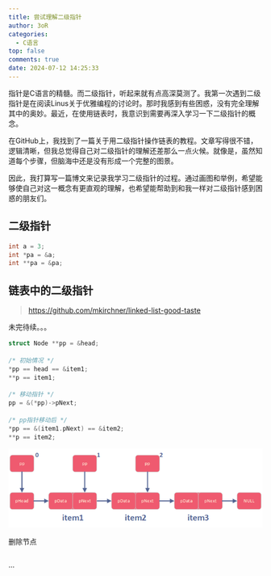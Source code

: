 ```yaml
---
title: 尝试理解二级指针
author: 3oR
categories:
  - C语言
top: false
comments: true
date: 2024-07-12 14:25:33
---
```


指针是C语言的精髓。而二级指针，听起来就有点高深莫测了。我第一次遇到二级指针是在阅读Linus关于优雅编程的讨论时。那时我感到有些困惑，没有完全理解其中的奥妙。最近，在使用链表时，我意识到需要再深入学习一下二级指针的概念。

<!-- more -->



在GitHub上，我找到了一篇关于用二级指针操作链表的教程。文章写得很不错，逻辑清晰，但我总觉得自己对二级指针的理解还差那么一点火候。就像是，虽然知道每个步骤，但脑海中还是没有形成一个完整的图景。

因此，我打算写一篇博文来记录我学习二级指针的过程。通过画图和举例，希望能够使自己对这一概念有更直观的理解，也希望能帮助到和我一样对二级指针感到困惑的朋友们。



## 二级指针

```c
int a = 3;
int *pa = &a;
int **pa = &pa; 
```

## 链表中的二级指针


> https://github.com/mkirchner/linked-list-good-taste



未完待续。。。

```c
struct Node **pp = &head;

/* 初始情况 */
*pp == head == &item1;
**p == item1;

/* 移动指针 */
pp = &(*pp)->pNext;

/* pp指针移动后 */
*pp == &(item1.pNext) == &item2;
**p == item2;
```



![image-20240719010020748](image/image-20240719010020748.png)

删除节点

```c
```

...



